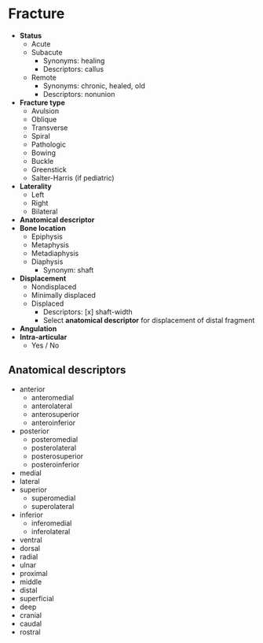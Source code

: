# Fracture

- **Status**
  - Acute
  - Subacute
    - Synonyms: healing
    - Descriptors: callus
  - Remote
    - Synonyms: chronic, healed, old
    - Descriptors: nonunion
- **Fracture type**
  - Avulsion
  - Oblique
  - Transverse
  - Spiral
  - Pathologic
  - Bowing
  - Buckle
  - Greenstick
  - Salter-Harris (if pediatric)
- **Laterality**
  - Left
  - Right
  - Bilateral
- **Anatomical descriptor**
- **Bone location**
  - Epiphysis
  - Metaphysis
  - Metadiaphysis
  - Diaphysis
    - Synonym: shaft
- **Displacement**
  - Nondisplaced
  - Minimally displaced
  - Displaced
    - Descriptors: [x] shaft-width
    - Select **anatomical descriptor** for displacement of distal fragment
- **Angulation**
- **Intra-articular**
  - Yes / No

## Anatomical descriptors

- anterior
  - anteromedial
  - anterolateral
  - anterosuperior
  - anteroinferior
- posterior
  - posteromedial
  - posterolateral
  - posterosuperior
  - posteroinferior
- medial
- lateral
- superior
  - superomedial
  - superolateral
- inferior
  - inferomedial
  - inferolateral
- ventral
- dorsal
- radial
- ulnar
- proximal
- middle
- distal
- superficial
- deep
- cranial
- caudal
- rostral
